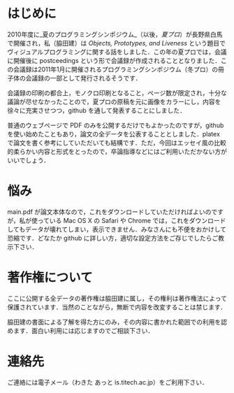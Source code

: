 # はじめに

2010年度に_夏のプログラミングシンポジウム_（以後，_夏プロ_）が長野県白馬で開催され，私（脇田建）は _Objects, Prototypes, and Liveness_ という題目でヴィジュアルプログラミングに関する話をしました．この年の夏プロでは，会議に開催後に postceedings という形で会議録が作成されることとなりました．この会議録は2011年1月に開催されるプログラミングシンポジウム（冬プロ）の冊子体の会議録の一部として発行されるそうです．

会議録の印刷の都合上，モノクロ印刷となること，ページ数が限定され，十分な議論が尽せなかったことので，夏プロの原稿を元に画像をカラーにし，内容を徐々に充実させつつ，github を通して発表することにしました．

普通のウェブページで PDF のみを公開するだけでもよかったのですが，github を使い始めたこともあり，論文の全データを公表することとしました．platex で論文を書く参考にしていただいても結構です．ただ，今回はエッセイ風の比較的柔らかい内容と形式をとったので，卒論指導などにはご利用いただかない方がいいでしょう．

# 悩み

main.pdf が論文本体なので，これをダウンロードしていただければよいのですが，私が使っている Mac OS X の Safari や Chrome では，これをダウンロードしてもデータが壊れてしまい，表示できません．みなさんにも不便をおかけして恐縮です．どなたか github に詳しい方，適切な設定方法をご存じでしたらご教示下さい．

# 著作権について

ここに公開する全データの著作権は脇田建に属し，その権利は著作権法によって保護されています．当然のことながら，無断で内容を改変することは禁じます．

脇田建の書面による了解を得た方にのみ，その内容に書かれた範囲での利用を認めます．面白い利用には応じますのでご相談下さい．

# 連絡先

ご連絡には電子メール（わきた あっと is.titech.ac.jp）をご利用下さい．
